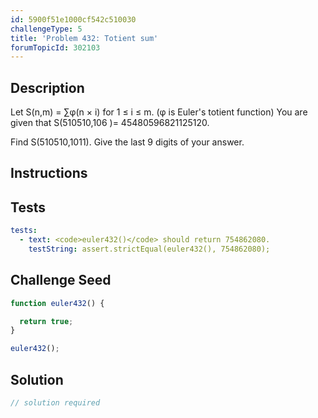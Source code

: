 ```yaml
---
id: 5900f51e1000cf542c510030
challengeType: 5
title: 'Problem 432: Totient sum'
forumTopicId: 302103
---
```


## Description
<section id='description'>
Let S(n,m) = ∑φ(n × i) for 1 ≤ i ≤ m. (φ is Euler's totient function)
You are given that S(510510,106 )= 45480596821125120.


Find S(510510,1011).
Give the last 9 digits of your answer.
</section>

## Instructions
<section id='instructions'>

</section>

## Tests
<section id='tests'>

```yml
tests:
  - text: <code>euler432()</code> should return 754862080.
    testString: assert.strictEqual(euler432(), 754862080);

```

</section>

## Challenge Seed
<section id='challengeSeed'>

<div id='js-seed'>

```js
function euler432() {

  return true;
}

euler432();
```

</div>



</section>

## Solution
<section id='solution'>

```js
// solution required
```

</section>

